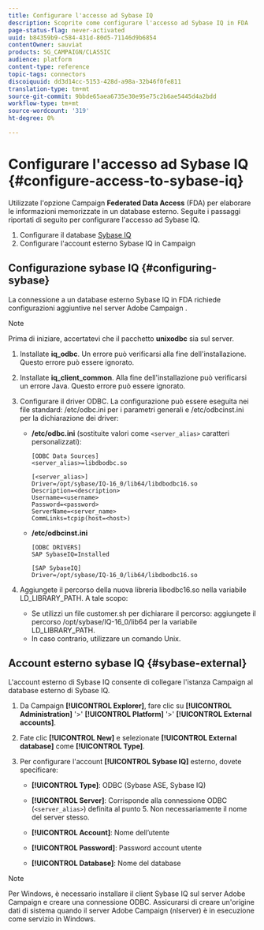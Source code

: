 ```yaml
---
title: Configurare l'accesso ad Sybase IQ
description: Scoprite come configurare l'accesso ad Sybase IQ in FDA
page-status-flag: never-activated
uuid: b84359b9-c584-431d-80d5-71146d9b6854
contentOwner: sauviat
products: SG_CAMPAIGN/CLASSIC
audience: platform
content-type: reference
topic-tags: connectors
discoiquuid: dd3d14cc-5153-428d-a98a-32b46f0fe811
translation-type: tm+mt
source-git-commit: 9bbde65aea6735e30e95e75c2b6ae5445d4a2bdd
workflow-type: tm+mt
source-wordcount: '319'
ht-degree: 0%

---
```



# Configurare l&#39;accesso ad Sybase IQ {#configure-access-to-sybase-iq}

Utilizzate l&#39;opzione Campaign **Federated Data Access** (FDA) per elaborare le informazioni memorizzate in un database esterno. Seguite i passaggi riportati di seguito per configurare l&#39;accesso ad Sybase IQ.

1. Configurare il database [Sybase IQ](#configuring-sybase)
1. Configurare l&#39;account [](#sybase-external) esterno Sybase IQ in Campaign

## Configurazione sybase IQ {#configuring-sybase}

La connessione a un database esterno Sybase IQ in FDA richiede configurazioni aggiuntive nel server Adobe Campaign .

>[!NOTE]
>
>Prima di iniziare, accertatevi che il pacchetto **unixodbc** sia sul server.

1. Installate **iq_odbc**. Un errore può verificarsi alla fine dell&#39;installazione. Questo errore può essere ignorato.

1. Installate **iq_client_common**. Alla fine dell&#39;installazione può verificarsi un errore Java. Questo errore può essere ignorato.

1. Configurare il driver ODBC. La configurazione può essere eseguita nei file standard: /etc/odbc.ini per i parametri generali e /etc/odbcinst.ini per la dichiarazione dei driver:

   * **/etc/odbc.ini** (sostituite valori come `<server_alias>` caratteri personalizzati):

      ```
      [ODBC Data Sources]
      <server_alias>=libdbodbc.so
      
      [<server_alias>]
      Driver=/opt/sybase/IQ-16_0/lib64/libdbodbc16.so
      Description=<description>
      Username=<username>
      Password=<password>
      ServerName=<server_name>
      CommLinks=tcpip(host=<host>)
      ```

   * **/etc/odbcinst.ini**

      ```
      [ODBC DRIVERS]
      SAP SybaseIQ=Installed
      
      [SAP SybaseIQ]
      Driver=/opt/sybase/IQ-16_0/lib64/libdbodbc16.so
      ```

1. Aggiungete il percorso della nuova libreria libodbc16.so nella variabile LD_LIBRARY_PATH. A tale scopo:

   * Se utilizzi un file customer.sh per dichiarare il percorso: aggiungete il percorso /opt/sybase/IQ-16_0/lib64 per la variabile LD_LIBRARY_PATH.
   * In caso contrario, utilizzare un comando Unix.

## Account esterno sybase IQ {#sybase-external}

L&#39;account esterno di Sybase IQ consente di collegare l&#39;istanza Campaign al database esterno di Sybase IQ.

1. Da Campaign **[!UICONTROL Explorer]**, fare clic su **[!UICONTROL Administration]** &#39;>&#39; **[!UICONTROL Platform]** &#39;>&#39; **[!UICONTROL External accounts]**.

1. Fate clic **[!UICONTROL New]** e selezionate **[!UICONTROL External database]** come **[!UICONTROL Type]**.

1. Per configurare l&#39;account **[!UICONTROL Sybase IQ]** esterno, dovete specificare:

   * **[!UICONTROL Type]**: ODBC (Sybase ASE, Sybase IQ)

   * **[!UICONTROL Server]**: Corrisponde alla connessione ODBC (`<server_alias>`) definita al punto 5. Non necessariamente il nome del server stesso.

   * **[!UICONTROL Account]**: Nome dell’utente

   * **[!UICONTROL Password]**: Password account utente

   * **[!UICONTROL Database]**: Nome del database

>[!NOTE]
>
>Per Windows, è necessario installare il client Sybase IQ sul server Adobe Campaign  e creare una connessione ODBC. Assicurarsi di creare un&#39;origine dati di sistema quando il server Adobe Campaign  (nlserver) è in esecuzione come servizio in Windows.

